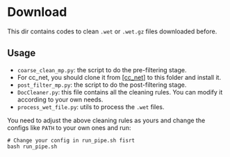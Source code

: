 # Download

This dir contains codes to clean `.wet` or `.wet.gz` files downloaded before.

## Usage
- `coarse_clean_mp.py`: the script to do the pre-filtering stage.
- For cc_net, you should clone it from [[cc_net]](https://github.com/facebookresearch/cc_net) to this folder and install it.
- `post_filter_mp.py`: the script to do the post-filtering stage.
- `DocCleaner.py`: this file contains all the cleaning rules. You can modify it according to your own needs.
- `process_wet_file.py`: utils to process the `.wet` files.

You need to adjust the above cleaning rules as yours and change the configs like `PATH` to your own ones and run:
```
# Change your config in run_pipe.sh fisrt
bash run_pipe.sh
```



